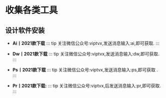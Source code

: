 # 收集各类工具

## 设计软件安装 
- **Ai丨2021款下载**
::: tip
关注微信公众号:viptvx,发送消息输入:ai,即可获取.
:::
- **Dw丨2021款下载**
::: tip
关注微信公众号:viptvx,发送消息输入:dw,即可获取.
:::

- **Ps丨2021款下载**
::: tip
关注微信公众号:viptvx,发送消息输入:ps,即可获取 .
:::

- **Pr丨2021款下载:**
::: tip
关注微信公众号:viptvx,后发送消息输入:pr,即可获取.
:::
